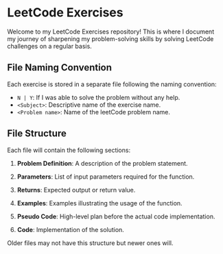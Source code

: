 # LeetCode Exercises

Welcome to my  LeetCode Exercises repository! This is where I document my journey of sharpening my problem-solving skills by solving LeetCode challenges on a regular basis.

## File Naming Convention

Each exercise is stored in a separate file following the naming convention:

- `N | Y`: If I was able to solve the problem without any help.
- `<Subject>`: Descriptive name of the exercise name.
- `<Problem name>`: Name of the leetCode problem name.


## File Structure

Each file will contain the following sections:

1. **Problem Definition**: A description of the problem statement.

2. **Parameters**: List of input parameters required for the function.

3. **Returns**: Expected output or return value.

4. **Examples**: Examples illustrating the usage of the function.

5. **Pseudo Code**: High-level plan before the actual code implementation.

6. **Code**: Implementation of the solution.

Older files may not have this structure but newer ones will. 
